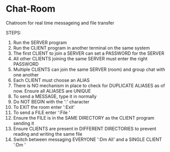 # Chat-Room
Chatroom for real time messageing and file transfer

STEPS:

1. Run the SERVER program
2. Run the CLIENT program in another terminal on the same system
3. The first CLIENT to join a SERVER can set a PASSWORD for the SERVER
4. All other CLIENTS joining the same SERVER must enter the right PASSWORD
5. Multiple CLIENTS can join the same SERVER (room) and group chat with one another
6. Each CLIENT must choose an ALIAS
7. There is NO mechanism in place to check for DUPLICATE ALIASES as of now. Ensure all ALIASES are UNIQUE
8. To send a MESSAGE, type it in normally
9.  Do NOT BEGIN with the ':' character
10. To EXIT the room enter ':Exit'
11. To send a FILE enter ':File <FILENAME>'
12. Ensure the FILE is in the SAME DIRECTORY as the CLIENT program sending it
13. Ensure CLIENTS are present in DIFFERENT DIRECTORIES to prevent reading and writing the same file
14. Switch between messaging EVERYONE ':Dm All' and a SINGLE CLIENT ':Dm <ALIAS>'